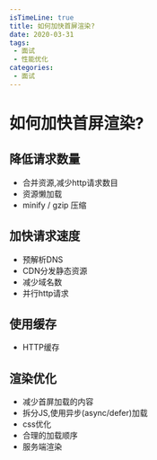 ```yaml
---
isTimeLine: true
title: 如何加快首屏渲染?
date: 2020-03-31
tags:
 - 面试
 - 性能优化
categories:
 - 面试
---
```

# 如何加快首屏渲染?

## 降低请求数量
* 合并资源,减少http请求数目
* 资源懒加载
* minify / gzip 压缩

## 加快请求速度
* 预解析DNS
* CDN分发静态资源
* 减少域名数
* 并行http请求

## 使用缓存
* HTTP缓存

## 渲染优化
* 减少首屏加载的内容
* 拆分JS,使用异步(async/defer)加载
* css优化
* 合理的加载顺序
* 服务端渲染
